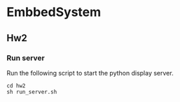 # EmbbedSystem

## Hw2

### Run server

Run the following script to start the python display server.

```
cd hw2
sh run_server.sh
```
